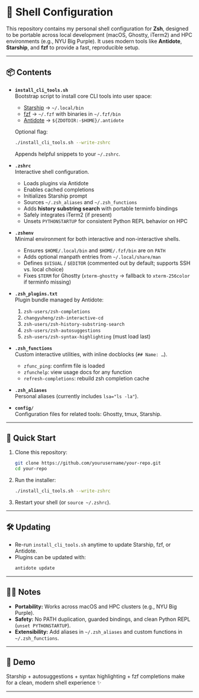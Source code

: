 # 🐚 Shell Configuration

This repository contains my personal shell configuration for **Zsh**, designed to be portable across local development (macOS, Ghostty, iTerm2) and HPC environments (e.g., NYU Big Purple). It uses modern tools like **Antidote**, **Starship**, and **fzf** to provide a fast, reproducible setup.

---

## 📦 Contents

- **`install_cli_tools.sh`**  
  Bootstrap script to install core CLI tools into user space:

  - [Starship](https://starship.rs) → `~/.local/bin`
  - [fzf](https://github.com/junegunn/fzf) → `~/.fzf` with binaries in `~/.fzf/bin`
  - [Antidote](https://getantidote.github.io) → `${ZDOTDIR:-$HOME}/.antidote`

  Optional flag:

  ```bash
  ./install_cli_tools.sh --write-zshrc
  ```

  Appends helpful snippets to your `~/.zshrc`.

- **`.zshrc`**  
  Interactive shell configuration.

  - Loads plugins via Antidote
  - Enables cached completions
  - Initializes Starship prompt
  - Sources `~/.zsh_aliases` and `~/.zsh_functions`
  - Adds **history substring search** with portable terminfo bindings
  - Safely integrates iTerm2 (if present)
  - Unsets `PYTHONSTARTUP` for consistent Python REPL behavior on HPC

- **`.zshenv`**  
  Minimal environment for both interactive and non-interactive shells.

  - Ensures `$HOME/.local/bin` and `$HOME/.fzf/bin` are on `PATH`
  - Adds optional manpath entries from `~/.local/share/man`
  - Defines `$VISUAL` / `$EDITOR` (commented out by default; supports SSH vs. local choice)
  - Fixes `$TERM` for Ghostty (`xterm-ghostty` → fallback to `xterm-256color` if terminfo missing)

- **`.zsh_plugins.txt`**  
  Plugin bundle managed by Antidote:

  1. `zsh-users/zsh-completions`
  2. `changyuheng/zsh-interactive-cd`
  3. `zsh-users/zsh-history-substring-search`
  4. `zsh-users/zsh-autosuggestions`
  5. `zsh-users/zsh-syntax-highlighting` (must load last)

- **`.zsh_functions`**  
  Custom interactive utilities, with inline docblocks (`## Name: …`).

  - `zfunc_ping`: confirm file is loaded
  - `zfunchelp`: view usage docs for any function
  - `refresh-completions`: rebuild zsh completion cache

- **`.zsh_aliases`**  
  Personal aliases (currently includes `lsa="ls -la"`).

- **`config/`**  
  Configuration files for related tools: Ghostty, tmux, Starship.

---

## 🚀 Quick Start

1. Clone this repository:

   ```bash
   git clone https://github.com/yourusername/your-repo.git
   cd your-repo
   ```

2. Run the installer:

   ```bash
   ./install_cli_tools.sh --write-zshrc
   ```

3. Restart your shell (or `source ~/.zshrc`).

---

## 🛠 Updating

- Re-run `install_cli_tools.sh` anytime to update Starship, fzf, or Antidote.
- Plugins can be updated with:
  ```bash
  antidote update
  ```

---

## 🧑‍💻 Notes

- **Portability:** Works across macOS and HPC clusters (e.g., NYU Big Purple).
- **Safety:** No PATH duplication, guarded bindings, and clean Python REPL (`unset PYTHONSTARTUP`).
- **Extensibility:** Add aliases in `~/.zsh_aliases` and custom functions in `~/.zsh_functions`.

---

## 📸 Demo

Starship + autosuggestions + syntax highlighting + fzf completions make for a clean, modern shell experience ✨

---
